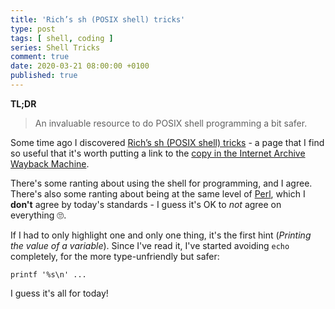 ```yaml
---
title: 'Rich’s sh (POSIX shell) tricks'
type: post
tags: [ shell, coding ]
series: Shell Tricks
comment: true
date: 2020-03-21 08:00:00 +0100
published: true
---
```


**TL;DR**

> An invaluable resource to do POSIX shell programming a bit safer.

Some time ago I discovered [Rich’s sh (POSIX shell) tricks][] - a page that
I find so useful that it's worth putting a link to the [copy in the Internet
Archive Wayback Machine][copy-wayback].

There's some ranting about using the shell for programming, and I agree.
There's also some ranting about being at the same level of [Perl][], which
I **don't** agree by today's standards - I guess it's OK to *not* agree on
everything 🙄.

If I had to only highlight one and only one thing, it's the first hint
(*Printing the value of a variable*). Since I've read it, I've started
avoiding `echo` completely, for the more type-unfriendly but safer:

```shell
printf '%s\n' ...
```

I guess it's all for today!


[Rich’s sh (POSIX shell) tricks]: http://www.etalabs.net/sh_tricks.html
[copy-wayback]: https://web.archive.org/web/20200301180645/http://www.etalabs.net/sh_tricks.html
[Perl]: https://www.perl.org/
